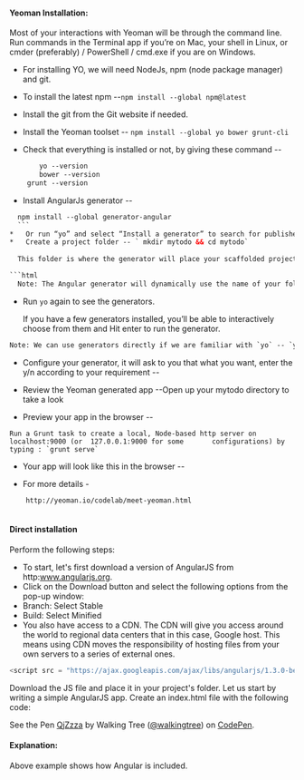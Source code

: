 #### Yeoman Installation:

Most of your interactions with Yeoman will be through the command line. Run commands in the Terminal app if you’re on Mac, your shell in Linux, or cmder (preferably) / PowerShell / cmd.exe if you are on Windows.

* For installing YO, we will need NodeJs, npm (node package manager) and git.
*	To install the latest npm --`npm install --global npm@latest`
*	Install the git from the Git website if needed.
*	Install the Yeoman toolset -- `npm install --global yo bower grunt-cli`
*	Check that everything is installed or not, by giving these command --

	```html	
    	yo --version
    	bower --version
	 grunt --version
    ```
*	Install AngularJs generator --

  ```html	
	npm install --global generator-angular
	```
*	Or run “yo” and select “Install a generator” to search for published generators.
*	Create a project folder -- ` mkdir mytodo && cd mytodo`
	
	This folder is where the generator will place your scaffolded project files.

```html	
 	Note: The Angular generator will dynamically use the name of your folder to make a namespace for your app. For 	example, mytodo will become angular.module(‘mytodoApp’, []). So make sure that you don’t have any typos in mytodo 		before onto the next step.
 ```

*	Run `yo` again to see the generators.

	If you have a few generators installed, you’ll be able to interactively choose from them and Hit enter to run the generator.

```html	
Note: We can use generators directly if we are familiar with `yo` -- `yo angular`

```
*	Configure your generator, it will ask to you that what you want, enter the y/n according to your requirement -- 
	
*	Review the Yeoman generated app --Open up your mytodo directory to take a look
 
*	 Preview your app in the browser --

 	Run a Grunt task to create a local, Node-based http server on localhost:9000 (or  127.0.0.1:9000 for some 		configurations) by typing : `grunt serve`
 
*	 Your app will look like this in the browser --
	 
* For more details - 

```html	
	http://yeoman.io/codelab/meet-yeoman.html
	
```

#### Direct installation
Perform the following steps:
* To start, let's first download a version of AngularJS from http:www.angularjs.org.
* Click on the Download button and select the following options from the pop-up window:
* Branch: Select Stable
* Build: Select Minified
* You also have access to a CDN. The CDN will give you access around the world to regional data centers that in this case, Google host. This means using CDN moves the responsibility of hosting files from your own servers to a series of external ones.

```javascript
<script src = "https://ajax.googleapis.com/ajax/libs/angularjs/1.3.0-beta.17/angular.min.js"></script>
```
Download the JS file and place it in your project's folder.
Let us start by writing a simple AngularJS app. Create an index.html file with the following code:

<p data-height="268" data-theme-id="0" data-slug-hash="QjZzza" data-default-tab="result" data-user="walkingtree" class='codepen'>See the Pen <a href='http://codepen.io/walkingtree/pen/QjZzza/'>QjZzza</a> by Walking Tree (<a href='http://codepen.io/walkingtree'>@walkingtree</a>) on <a href='http://codepen.io'>CodePen</a>.</p>
<script async src="//assets.codepen.io/assets/embed/ei.js"></script>

#### Explanation:
Above example shows how Angular is included.
